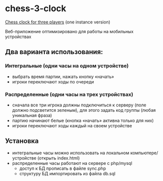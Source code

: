 # chess-3-clock
[Chess clock for three players](https://leonidovcharenko.github.io/chess-3-clock/clock) (one instance version)

Веб-приложение оптимизировано для работы на мобильных устройствах

## Два варианта использования:

### Интегральные (одни часы на одном устройстве)
* выбрать время партии, нажать кнопку «начать»
* игроки переключают ходы по очереди

### Распределенные (одни часы на трех устройствах)
* сначала все три игрока должны подключиться к серверу (поле должно подсветится зеленым), для этого задать код группы (любая уникальная фраза)
* партию начинают белые (кнопка «начать» активна только для них)
* игроки переключают ходы каждый на своем устройстве

## Установка
* интегральные часы можно использовать на локальном компьютере/устройстве (открыть index.html)
* распределенные часы работают на сервере с php/mysql
  * доступ к БД прописать в файле sync.php
  * структуру БД импортировать из файла db.sql